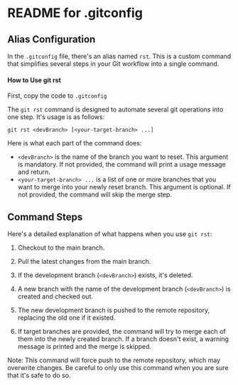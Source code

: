 # README for .gitconfig

## Alias Configuration

In the `.gitconfig` file, there's an alias named `rst`. This is a custom command that simplifies several steps in your Git workflow into a single command.

#### How to Use git rst

First, copy the code to `.gitconfig`

The `git rst` command is designed to automate several git operations into one step. It's usage is as follows:

```
git rst <devBranch> [<your-target-branch> ...]
```

Here is what each part of the command does:

- `<devBranch>` is the name of the branch you want to reset. This argument is mandatory. If not provided, the command will print a usage message and return.
- `<your-target-branch> ...` is a list of one or more branches that you want to merge into your newly reset branch. This argument is optional. If not provided, the command will skip the merge step.

## Command Steps

Here's a detailed explanation of what happens when you use `git rst`:

1. Checkout to the main branch.

2. Pull the latest changes from the main branch.

3. If the development branch (`<devBranch>`) exists, it's deleted.

4. A new branch with the name of the development branch (`<devBranch>`) is created and checked out.

5. The new development branch is pushed to the remote repository, replacing the old one if it existed.

6. If target branches are provided, the command will try to merge each of them into the newly created branch. If a branch doesn't exist, a warning message is printed and the merge is skipped.

Note: This command will force push to the remote repository, which may overwrite changes. Be careful to only use this command when you are sure that it's safe to do so.
